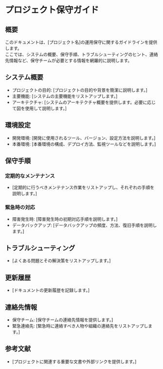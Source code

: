 # プロジェクト保守ガイド

## 概要

このドキュメントは、[プロジェクト名]の運用保守に関するガイドラインを提供します。  
ここでは、システムの概要、保守手順、トラブルシューティングのヒント、連絡先情報など、保守チームが必要とする情報を網羅的に説明します。

## システム概要

- プロジェクトの目的: [プロジェクトの目的や背景を簡潔に説明します。]
- 主要機能: [システムの主要機能をリストアップします。]
- アーキテクチャ: [システムのアーキテクチャ概要を提供します。必要に応じて図を使用して説明します。]

## 環境設定

- 開発環境: [開発に使用されるツール、バージョン、設定方法を説明します。]
- 本番環境: [本番環境の構成、デプロイ方法、監視ツールなどを説明します。]

## 保守手順

### 定期的なメンテナンス

- [定期的に行うべきメンテナンス作業をリストアップし、それぞれの手順を説明します。]

### 緊急時の対応

- 障害発生時: [障害発生時の初期対応手順を説明します。]
- データバックアップ: [データバックアップの頻度、方法、復旧手順を説明します。]

## トラブルシューティング

- [よくある問題とその解決策をリストアップします。]

## 更新履歴

- [ドキュメントの更新履歴を記録します。]

## 連絡先情報

- 保守チーム: [保守チームの連絡先情報を提供します。]
- 緊急連絡先: [緊急時に連絡すべき人物や組織の連絡先をリストアップします。]

## 参考文献

- [プロジェクトに関連する重要な文書や外部リンクを提供します。]
